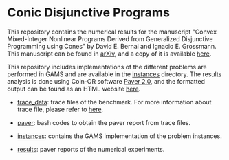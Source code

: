 # Conic Disjunctive Programs
This repository contains the numerical results for the manuscript "Convex Mixed-Integer Nonlinear Programs Derived from Generalized Disjunctive Programming using Cones" by David E. Bernal and Ignacio E. Grossmann.
This manuscript can be found in [arXiv](http://arxiv.org/abs/2109.09657), and a copy of it is available [here](Conic_GDP_arXiv.pdf).

This repository includes implementations of the different problems are performed in GAMS and are available in the [instances](/instances) directory. The results analysis is done using Coin-OR software [Paver 2.0](https://github.com/coin-or/Paver), and the formatted output can be found as an HTML website [here](https://bernalde.github.io/conic-disjunctive/).

- [trace_data](https://bernalde.github.io/conic-disjunctive/trace_data): trace files of the benchmark. For more information about trace file, please refer to [here](http://www.gamsworld.org/performance/trace.htm).

- [paver](https://github.com/bernalde/conic-disjunctive/paver): bash codes to obtain the paver report from trace files.

- [instances](https://github.com/bernalde/conic-disjunctive/instances): contains the GAMS implementation of the problem instances.

- [results](https://github.com/bernalde/conic-disjunctive/tree/main/results): paver reports of the numerical experiments.
